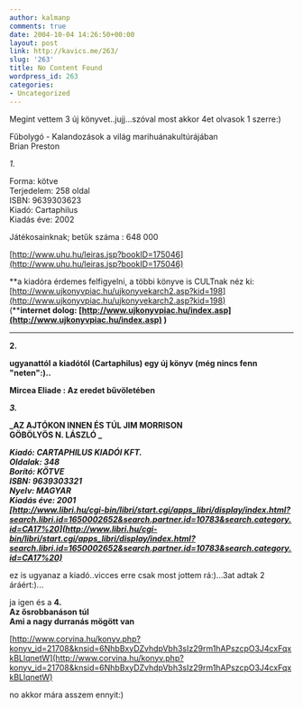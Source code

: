 ```yaml
---
author: kalmanp
comments: true
date: 2004-10-04 14:26:50+00:00
layout: post
link: http://kavics.me/263/
slug: '263'
title: No Content Found
wordpress_id: 263
categories:
- Uncategorized
---
```


Megint vettem 3 új könyvet..jujj...szóval most akkor 4et olvasok 1 szerre:)




Fűbolygó - Kalandozások a világ marihuánakultúrájában  
Brian Preston   





_1._




Forma: kötve   
Terjedelem: 258 oldal   
ISBN: 9639303623   
Kiadó: Cartaphilus   
Kiadás éve: 2002 




Játékosainknak; betűk száma : 648 000




[http://www.uhu.hu/leiras.jsp?bookID=175046](http://www.uhu.hu/leiras.jsp?bookID=175046)




**a kiadóra érdemes felfigyelni, a többi könyve is CULTnak néz ki: [http://www.ujkonyvpiac.hu/ujkonyvekarch2.asp?kid=198](http://www.ujkonyvpiac.hu/ujkonyvekarch2.asp?kid=198)   
(****internet dolog: [http://www.ujkonyvpiac.hu/index.asp](http://www.ujkonyvpiac.hu/index.asp) )**




****




**2.**




**ugyanattól a kiadótól (Cartaphilus) egy új könyv (még nincs fenn "neten":)..**




**Mircea Eliade : Az eredet bűvöletében**




**_3._**




**_AZ AJTÓKON INNEN ÉS TÚL JIM MORRISON   
GÖBÖLYÖS N. LÁSZLÓ _**




**_Kiadó: CARTAPHILUS KIADÓI KFT.  
Oldalak: 348  
Borító: KÖTVE  
ISBN: 9639303321  
Nyelv: MAGYAR  
Kiadás éve: 2001  
[http://www.libri.hu/cgi-bin/libri/start.cgi/apps_libri/display/index.html?search.libri.id=1650002652&search.partner.id=10783&search.category.id=CA17%20](http://www.libri.hu/cgi-bin/libri/start.cgi/apps_libri/display/index.html?search.libri.id=1650002652&search.partner.id=10783&search.category.id=CA17%20)_**







ez is ugyanaz a kiadó..vicces erre csak most jottem rá:)...3at adtak 2 áráért:)...




ja igen és a **4.  
Az ősrobbanáson túl   
Ami a nagy durranás mögött van**




[http://www.corvina.hu/konyv.php?konyv_id=21708&knsid=6NhbBxyDZvhdpVbh3sIz29rm1hAPszcpO3J4cxFqxkBLlqnetW](http://www.corvina.hu/konyv.php?konyv_id=21708&knsid=6NhbBxyDZvhdpVbh3sIz29rm1hAPszcpO3J4cxFqxkBLlqnetW)







no akkor mára asszem ennyit:)
